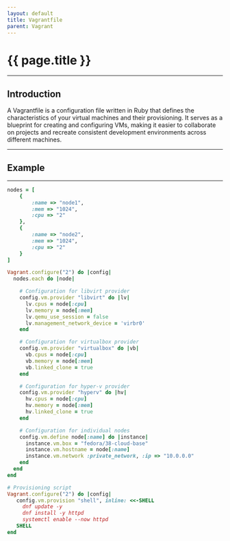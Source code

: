 ```yaml
---
layout: default
title: Vagrantfile
parent: Vagrant
---
```


# {{ page.title }}

______________________________________________________________________

## Introduction

A Vagrantfile is a configuration file written in Ruby that defines the characteristics of your virtual machines and their provisioning. It serves as a blueprint for creating and configuring VMs, making it easier to collaborate on projects and recreate consistent development environments across different machines.

______________________________________________________________________

## Example

______________________________________________________________________

```ruby
nodes = [
    {
        :name => "node1",
        :mem => "1024",
        :cpu => "2"
    },
    {
        :name => "node2",
        :mem => "1024",
        :cpu => "2"
    }
]

Vagrant.configure("2") do |config|
  nodes.each do |node|

    # Configuration for libvirt provider
    config.vm.provider "libvirt" do |lv|
      lv.cpus = node[:cpu]
      lv.memory = node[:mem]
      lv.qemu_use_session = false
      lv.management_network_device = 'virbr0'
    end

    # Configuration for virtualbox provider
    config.vm.provider "virtualbox" do |vb|
      vb.cpus = node[:cpu]
      vb.memory = node[:mem]
      vb.linked_clone = true
    end

    # Configuration for hyper-v provider
    config.vm.provider "hyperv" do |hv|
      hv.cpus = node[:cpu]
      hv.memory = node[:mem]
      hv.linked_clone = true
    end

    # Configuration for individual nodes
    config.vm.define node[:name] do |instance|
      instance.vm.box = "fedora/38-cloud-base"
      instance.vm.hostname = node[:name]
      instance.vm.network :private_network, :ip => "10.0.0.0"
    end
  end
end

# Provisioning script
Vagrant.configure("2") do |config|
   config.vm.provision "shell", inline: <<-SHELL
     dnf update -y
     dnf install -y httpd
     systemctl enable --now httpd
   SHELL
end
```
